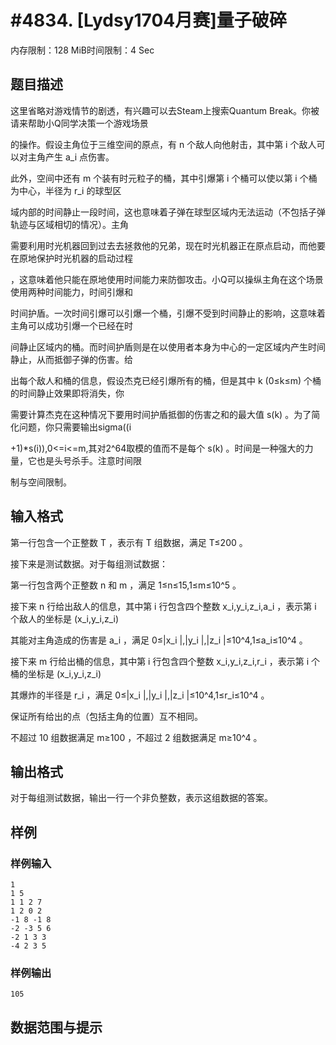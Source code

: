 # #4834. [Lydsy1704月赛]量子破碎

内存限制：128 MiB时间限制：4 Sec

## 题目描述

 这里省略对游戏情节的剧透，有兴趣可以去Steam上搜索Quantum Break。你被请来帮助小Q同学决策一个游戏场景

的操作。假设主角位于三维空间的原点，有 n 个敌人向他射击，其中第 i 个敌人可以对主角产生 a_i 点伤害。

此外，空间中还有 m 个装有时元粒子的桶，其中引爆第 i 个桶可以使以第 i 个桶为中心，半径为 r_i 的球型区

域内部的时间静止一段时间，这也意味着子弹在球型区域内无法运动（不包括子弹轨迹与区域相切的情况）。主角

需要利用时光机器回到过去去拯救他的兄弟，现在时光机器正在原点启动，而他要在原地保护时光机器的启动过程

，这意味着他只能在原地使用时间能力来防御攻击。小Q可以操纵主角在这个场景使用两种时间能力，时间引爆和

时间护盾。一次时间引爆可以引爆一个桶，引爆不受到时间静止的影响，这意味着主角可以成功引爆一个已经在时

间静止区域内的桶。而时间护盾则是在以使用者本身为中心的一定区域内产生时间静止，从而抵御子弹的伤害。给

出每个敌人和桶的信息，假设杰克已经引爆所有的桶，但是其中 k (0&le;k&le;m) 个桶的时间静止效果即将消失，你

需要计算杰克在这种情况下要用时间护盾抵御的伤害之和的最大值 s(k) 。为了简化问题，你只需要输出sigma((i

+1)*s(i)),0<=i<=m,其对2^64取模的值而不是每个 s(k) 。时间是一种强大的力量，它也是头号杀手。注意时间限

制与空间限制。

## 输入格式

 第一行包含一个正整数 T ，表示有 T 组数据，满足 T&le;200 。

接下来是测试数据。对于每组测试数据：

第一行包含两个正整数 n 和 m ，满足 1&le;n&le;15,1&le;m&le;10^5 。

接下来 n 行给出敌人的信息，其中第 i 行包含四个整数 x_i,y_i,z_i,a_i ，表示第 i 个敌人的坐标是 (x_i,y_i,z_i)

其能对主角造成的伤害是 a_i ，满足 0&le;|x_i |,|y_i |,|z_i |&le;10^4,1&le;a_i&le;10^4 。

接下来 m 行给出桶的信息，其中第 i 行包含四个整数 x_i,y_i,z_i,r_i ，表示第 i 个桶的坐标是 (x_i,y_i,z_i) 

其爆炸的半径是 r_i ，满足 0&le;|x_i |,|y_i |,|z_i |&le;10^4,1&le;r_i&le;10^4 。

保证所有给出的点（包括主角的位置）互不相同。

不超过 10 组数据满足 m&ge;100 ，不超过 2 组数据满足 m&ge;10^4 。

## 输出格式

对于每组测试数据，输出一行一个非负整数，表示这组数据的答案。

## 样例

### 样例输入

    
    1
    1 5
    1 1 2 7
    1 2 0 2
    -1 8 -1 8
    -2 -3 5 6
    -2 1 3 3
    -4 2 3 5
    
    

### 样例输出

    
    105
    

## 数据范围与提示
